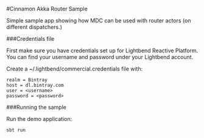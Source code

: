 #Cinnamon Akka Router Sample

Simple sample app showing how MDC can be used with router actors (on different dispatchers.)

###Credentials file

First make sure you have credentials set up for Lightbend Reactive Platform. You can find your username and password under your Lightbend account.

Create a ~/.lightbend/commercial.credentials file with:

```
realm = Bintray
host = dl.bintray.com
user = <username>
password = <password>
```

###Running the sample

Run the demo application:

```
sbt run
```

